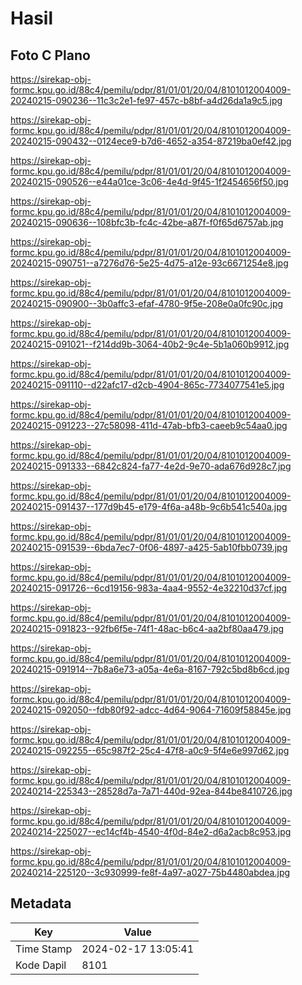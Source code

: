# Hasil

## Foto C Plano

https://sirekap-obj-formc.kpu.go.id/88c4/pemilu/pdpr/81/01/01/20/04/8101012004009-20240215-090236--11c3c2e1-fe97-457c-b8bf-a4d26da1a9c5.jpg

https://sirekap-obj-formc.kpu.go.id/88c4/pemilu/pdpr/81/01/01/20/04/8101012004009-20240215-090432--0124ece9-b7d6-4652-a354-87219ba0ef42.jpg

https://sirekap-obj-formc.kpu.go.id/88c4/pemilu/pdpr/81/01/01/20/04/8101012004009-20240215-090526--e44a01ce-3c06-4e4d-9f45-1f2454656f50.jpg

https://sirekap-obj-formc.kpu.go.id/88c4/pemilu/pdpr/81/01/01/20/04/8101012004009-20240215-090636--108bfc3b-fc4c-42be-a87f-f0f65d6757ab.jpg

https://sirekap-obj-formc.kpu.go.id/88c4/pemilu/pdpr/81/01/01/20/04/8101012004009-20240215-090751--a7276d76-5e25-4d75-a12e-93c6671254e8.jpg

https://sirekap-obj-formc.kpu.go.id/88c4/pemilu/pdpr/81/01/01/20/04/8101012004009-20240215-090900--3b0affc3-efaf-4780-9f5e-208e0a0fc90c.jpg

https://sirekap-obj-formc.kpu.go.id/88c4/pemilu/pdpr/81/01/01/20/04/8101012004009-20240215-091021--f214dd9b-3064-40b2-9c4e-5b1a060b9912.jpg

https://sirekap-obj-formc.kpu.go.id/88c4/pemilu/pdpr/81/01/01/20/04/8101012004009-20240215-091110--d22afc17-d2cb-4904-865c-7734077541e5.jpg

https://sirekap-obj-formc.kpu.go.id/88c4/pemilu/pdpr/81/01/01/20/04/8101012004009-20240215-091223--27c58098-411d-47ab-bfb3-caeeb9c54aa0.jpg

https://sirekap-obj-formc.kpu.go.id/88c4/pemilu/pdpr/81/01/01/20/04/8101012004009-20240215-091333--6842c824-fa77-4e2d-9e70-ada676d928c7.jpg

https://sirekap-obj-formc.kpu.go.id/88c4/pemilu/pdpr/81/01/01/20/04/8101012004009-20240215-091437--177d9b45-e179-4f6a-a48b-9c6b541c540a.jpg

https://sirekap-obj-formc.kpu.go.id/88c4/pemilu/pdpr/81/01/01/20/04/8101012004009-20240215-091539--6bda7ec7-0f06-4897-a425-5ab10fbb0739.jpg

https://sirekap-obj-formc.kpu.go.id/88c4/pemilu/pdpr/81/01/01/20/04/8101012004009-20240215-091726--6cd19156-983a-4aa4-9552-4e32210d37cf.jpg

https://sirekap-obj-formc.kpu.go.id/88c4/pemilu/pdpr/81/01/01/20/04/8101012004009-20240215-091823--92fb6f5e-74f1-48ac-b6c4-aa2bf80aa479.jpg

https://sirekap-obj-formc.kpu.go.id/88c4/pemilu/pdpr/81/01/01/20/04/8101012004009-20240215-091914--7b8a6e73-a05a-4e6a-8167-792c5bd8b6cd.jpg

https://sirekap-obj-formc.kpu.go.id/88c4/pemilu/pdpr/81/01/01/20/04/8101012004009-20240215-092050--fdb80f92-adcc-4d64-9064-71609f58845e.jpg

https://sirekap-obj-formc.kpu.go.id/88c4/pemilu/pdpr/81/01/01/20/04/8101012004009-20240215-092255--65c987f2-25c4-47f8-a0c9-5f4e6e997d62.jpg

https://sirekap-obj-formc.kpu.go.id/88c4/pemilu/pdpr/81/01/01/20/04/8101012004009-20240214-225343--28528d7a-7a71-440d-92ea-844be8410726.jpg

https://sirekap-obj-formc.kpu.go.id/88c4/pemilu/pdpr/81/01/01/20/04/8101012004009-20240214-225027--ec14cf4b-4540-4f0d-84e2-d6a2acb8c953.jpg

https://sirekap-obj-formc.kpu.go.id/88c4/pemilu/pdpr/81/01/01/20/04/8101012004009-20240214-225120--3c930999-fe8f-4a97-a027-75b4480abdea.jpg


## Metadata

| Key        | Value               |
| ---------- | ------------------- |
| Time Stamp | 2024-02-17 13:05:41 |
| Kode Dapil | 8101                |



